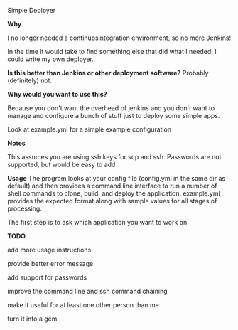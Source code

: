Simple Deployer

**Why**

I no longer needed a continuosintegration environment, so no more Jenkins!
 
In the time it would take to find something else that did what I needed, I could write my own deployer.

**Is this better than Jenkins or other deployment software?**
Probably (definitely) not.

**Why would you want to use this?**

Because you don't want the overhead of jenkins and you don't want to manage and configure a bunch of stuff just to deploy some simple apps.

Look at example.yml for a simple example configuration

**Notes**

This assumes you are using ssh keys for scp and ssh.  Passwords are not supported, but would be easy to add


**Usage**
The program looks at your config file (config.yml in the same dir as default) and then provides a command line interface to run a number of shell commands to clone, build, and deploy the application.
example.yml provides the expected format along with sample values for all stages of processing.

The first step is to ask which application you want to work on

**TODO**

add more usage instructions
 
provide better error message

add support for passwords

improve the command line and ssh command chaining

make it useful for at least one other person than me

turn it into a gem

